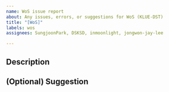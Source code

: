```yaml
---
name: WoS issue report
about: Any issues, errors, or suggestions for WoS (KLUE-DST)
title: "[WoS]"
labels: wos
assignees: SungjoonPark, DSKSD, inmoonlight, jongwon-jay-lee

---
```


## Description

## (Optional) Suggestion
